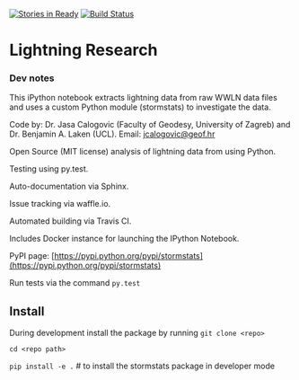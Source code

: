 [![Stories in Ready](https://badge.waffle.io/jcalogovic/lightning.svg?label=ready&title=Ready)](http://waffle.io/jcalogovic/lightning)
[![Build Status](https://travis-ci.org/jcalogovic/lightning.svg?branch=master)](https://travis-ci.org/jcalogovic/lightning)

# Lightning Research

### Dev notes ###

This iPython notebook extracts lightning data from raw WWLN data files and uses
a custom Python module (stormstats) to investigate the data.

Code by: Dr. Jasa Calogovic (Faculty of Geodesy, University of Zagreb) and Dr. Benjamin A. Laken (UCL).
Email: jcalogovic@geof.hr

Open Source (MIT license) analysis of lightning data from <source> using Python.

Testing using py.test.

Auto-documentation via Sphinx.

Issue tracking via waffle.io.

Automated building via Travis CI.

Includes Docker instance for launching the IPython Notebook.

PyPI page: [https://pypi.python.org/pypi/stormstats](https://pypi.python.org/pypi/stormstats)

Run tests via the command `py.test`

## Install ##
During development install the package by running
`git clone <repo>`

`cd <repo path>`

`pip install -e .` # to install the stormstats package in developer mode
